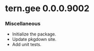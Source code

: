 # tern.gee 0.0.0.9002

### Miscellaneous

* Initialize the package.
* Update pkgdown site.
* Add unit tests.
